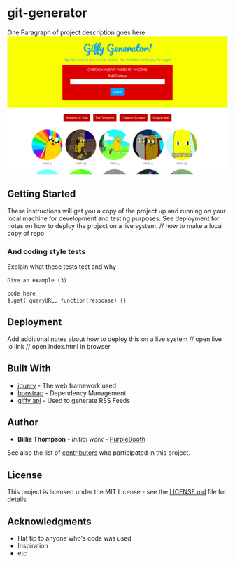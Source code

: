# git-generator


One Paragraph of project description goes here
<img src="/assets/images/poster.jpg">
## Getting Started

These instructions will get you a copy of the project up and running on your local machine for development and testing purposes. See deployment for notes on how to deploy the project on a live system.
// how to make a local copy of repo


### And coding style tests

Explain what these tests test and why

```
Give an example (3)
```
```
code here
$.get( queryURL, function(response) {}
```

## Deployment

Add additional notes about how to deploy this on a live system
// open live io link
// open index.html in browser

## Built With

* [jquery](http://www.dropwizard.io/1.0.2/docs/) - The web framework used
* [boostrap](https://maven.apache.org/) - Dependency Management
* [giffy api](https://rometools.github.io/rome/) - Used to generate RSS Feeds

## Author

* **Billie Thompson** - *Initial work* - [PurpleBooth](https://github.com/PurpleBooth)

See also the list of [contributors](https://github.com/your/project/contributors) who participated in this project.

## License

This project is licensed under the MIT License - see the [LICENSE.md](LICENSE.md) file for details

## Acknowledgments

* Hat tip to anyone who's code was used
* Inspiration
* etc



